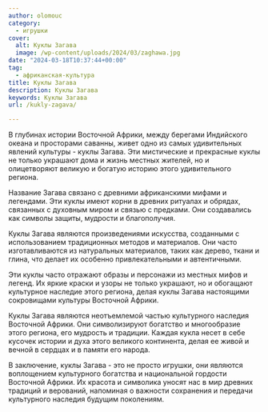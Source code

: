 ```yaml
---
author: olomouc
category:
  - игрушки
cover:
  alt: Куклы Загава
  image: /wp-content/uploads/2024/03/zaghawa.jpg
date: "2024-03-18T10:37:44+00:00"
tag:
  - африканская-культура
title: Куклы Загава
description: Куклы Загава
keywords: Куклы Загава
url: /kukly-zagava/

---
```

В глубинах истории Восточной Африки, между берегами Индийского океана и просторами саванны, живет одно из самых удивительных явлений культуры \- куклы Загава. Эти мистические и прекрасные куклы не только украшают дома и жизнь местных жителей, но и олицетворяют великую и богатую историю этого удивительного региона.

Название Загава связано с древними африканскими мифами и легендами. Эти куклы имеют корни в древних ритуалах и обрядах, связанных с духовным миром и связью с предками. Они создавались как символы защиты, мудрости и благополучия.

Куклы Загава являются произведениями искусства, созданными с использованием традиционных методов и материалов. Они часто изготавливаются из натуральных материалов, таких как дерево, ткани и глина, что делает их особенно привлекательными и автентичными.

Эти куклы часто отражают образы и персонажи из местных мифов и легенд. Их яркие краски и узоры не только украшают, но и обогащают культурное наследие этого региона, делая куклы Загава настоящими сокровищами культуры Восточной Африки.

Куклы Загава являются неотъемлемой частью культурного наследия Восточной Африки. Они символизируют богатство и многообразие этого региона, его мудрость и традиции. Каждая кукла несет в себе кусочек истории и духа этого великого континента, делая ее живой и вечной в сердцах и в памяти его народа.

В заключение, куклы Загава \- это не просто игрушки, они являются воплощением культурного богатства и национальной гордости Восточной Африки. Их красота и символика уносят нас в мир древних традиций и верований, напоминая о важности сохранения и передачи культурного наследия будущим поколениям.
